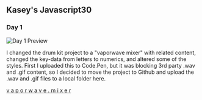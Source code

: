 ## Kasey's Javascript30

### Day 1

![Day 1 Preview](Day1/imgs/Day1_preview.png)

I changed the drum kit project to a "vaporwave mixer" with related content, changed the key-data from letters to numerics, and altered some of the styles. First I uploaded this to Code.Pen, but it was blocking 3rd party .wav and .gif content, so I decided to move the project to Github and upload the .wav and .gif files to a local folder here.

[v a p o r w a v e . m i x e r](https://kaseywang.github.io/Javascript30/Day1/)
